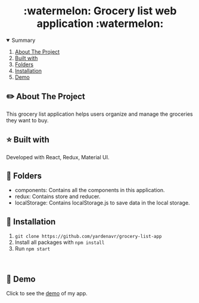 #  
<h1 align="center">:watermelon: Grocery list web application :watermelon:</h1>
<!-- TABLE OF CONTENTS -->
<details open="open">
  <summary>Summary</summary>
  <ol>
    <li><a href="#about-the-project">About The Project</a></li>
    <li><a href="#built-with">Built with</a></li>
    <li><a href="#folders">Folders</a></li>
    <li><a href="#installation">Installation</a></li>
    <li><a href="#demo">Demo</a></li>
  </ol>
</details>

## :pencil2: About The Project
This grocery list application helps users organize and manage the groceries they want to buy. 


## :star: Built with
Developed with React, Redux, Material UI.

## :orange_book: Folders
<ul>
<li>components: Contains all the components in this application.</li>
<li>redux: Contains store and reducer.</li>
<li>localStorage: Contains localStorage.js to save data in the local storage.</li>
</ul>

## :dart: Installation
1. ```git clone https://github.com/yardenavr/grocery-list-app```
2. Install all packages with ```npm install```
3. Run ```npm start```
</br>

## :rocket: Demo
Click to see the [demo]() of my app. </br>
